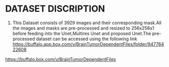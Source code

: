 # DATASET DISCRIPTION

1. This Dataset consists of 3929 images and their corresponding mask.All the images and masks are pre-processed and resized to 256x256x1 before feeding into the Unet,Multires Unet and proposed Unet.The pre-processed dataset can be accessed using the following link https://buffalo.app.box.com/v/BrainTumorDependentFiles/folder/94776422608

https://buffalo.box.com/v/BrainTumorDependentFiles


